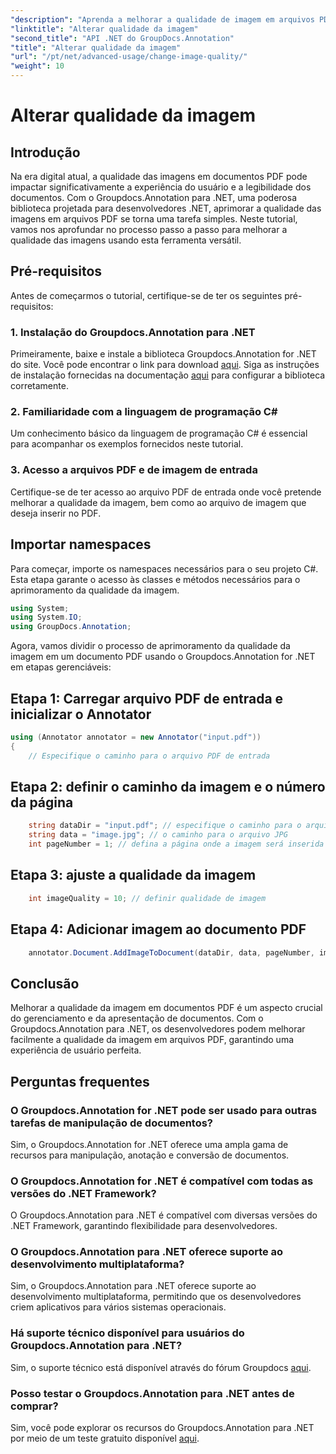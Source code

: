 ```yaml
---
"description": "Aprenda a melhorar a qualidade de imagem em arquivos PDF usando o Groupdocs.Annotation para .NET. Siga nosso guia passo a passo."
"linktitle": "Alterar qualidade da imagem"
"second_title": "API .NET do GroupDocs.Annotation"
"title": "Alterar qualidade da imagem"
"url": "/pt/net/advanced-usage/change-image-quality/"
"weight": 10
---
```


# Alterar qualidade da imagem

## Introdução
Na era digital atual, a qualidade das imagens em documentos PDF pode impactar significativamente a experiência do usuário e a legibilidade dos documentos. Com o Groupdocs.Annotation para .NET, uma poderosa biblioteca projetada para desenvolvedores .NET, aprimorar a qualidade das imagens em arquivos PDF se torna uma tarefa simples. Neste tutorial, vamos nos aprofundar no processo passo a passo para melhorar a qualidade das imagens usando esta ferramenta versátil.
## Pré-requisitos
Antes de começarmos o tutorial, certifique-se de ter os seguintes pré-requisitos:
### 1. Instalação do Groupdocs.Annotation para .NET
Primeiramente, baixe e instale a biblioteca Groupdocs.Annotation for .NET do site. Você pode encontrar o link para download [aqui](https://releases.groupdocs.com/annotation/net/). Siga as instruções de instalação fornecidas na documentação [aqui](https://tutorials.groupdocs.com/annotation/net/) para configurar a biblioteca corretamente.
### 2. Familiaridade com a linguagem de programação C#
Um conhecimento básico da linguagem de programação C# é essencial para acompanhar os exemplos fornecidos neste tutorial.
### 3. Acesso a arquivos PDF e de imagem de entrada
Certifique-se de ter acesso ao arquivo PDF de entrada onde você pretende melhorar a qualidade da imagem, bem como ao arquivo de imagem que deseja inserir no PDF.

## Importar namespaces
Para começar, importe os namespaces necessários para o seu projeto C#. Esta etapa garante o acesso às classes e métodos necessários para o aprimoramento da qualidade da imagem.

```csharp
using System;
using System.IO;
using GroupDocs.Annotation;
```

Agora, vamos dividir o processo de aprimoramento da qualidade da imagem em um documento PDF usando o Groupdocs.Annotation for .NET em etapas gerenciáveis:
## Etapa 1: Carregar arquivo PDF de entrada e inicializar o Annotator
```csharp
using (Annotator annotator = new Annotator("input.pdf"))
{
    // Especifique o caminho para o arquivo PDF de entrada
```
## Etapa 2: definir o caminho da imagem e o número da página
```csharp
    string dataDir = "input.pdf"; // especifique o caminho para o arquivo PDF de entrada
    string data = "image.jpg"; // o caminho para o arquivo JPG
    int pageNumber = 1; // defina a página onde a imagem será inserida
```
## Etapa 3: ajuste a qualidade da imagem
```csharp
    int imageQuality = 10; // definir qualidade de imagem
```
## Etapa 4: Adicionar imagem ao documento PDF
```csharp
    annotator.Document.AddImageToDocument(dataDir, data, pageNumber, imageQuality);
```

## Conclusão
Melhorar a qualidade da imagem em documentos PDF é um aspecto crucial do gerenciamento e da apresentação de documentos. Com o Groupdocs.Annotation para .NET, os desenvolvedores podem melhorar facilmente a qualidade da imagem em arquivos PDF, garantindo uma experiência de usuário perfeita.
## Perguntas frequentes
### O Groupdocs.Annotation for .NET pode ser usado para outras tarefas de manipulação de documentos?
Sim, o Groupdocs.Annotation for .NET oferece uma ampla gama de recursos para manipulação, anotação e conversão de documentos.
### O Groupdocs.Annotation for .NET é compatível com todas as versões do .NET Framework?
O Groupdocs.Annotation para .NET é compatível com diversas versões do .NET Framework, garantindo flexibilidade para desenvolvedores.
### O Groupdocs.Annotation para .NET oferece suporte ao desenvolvimento multiplataforma?
Sim, o Groupdocs.Annotation para .NET oferece suporte ao desenvolvimento multiplataforma, permitindo que os desenvolvedores criem aplicativos para vários sistemas operacionais.
### Há suporte técnico disponível para usuários do Groupdocs.Annotation para .NET?
Sim, o suporte técnico está disponível através do fórum Groupdocs [aqui](https://forum.groupdocs.com/c/annotation/10).
### Posso testar o Groupdocs.Annotation para .NET antes de comprar?
Sim, você pode explorar os recursos do Groupdocs.Annotation para .NET por meio de um teste gratuito disponível [aqui](https://releases.groupdocs.com/).